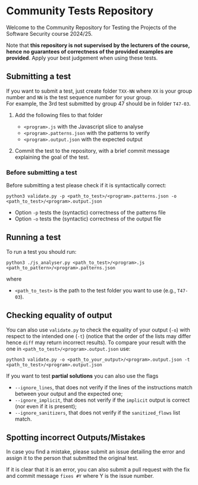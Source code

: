 # Community Tests Repository

Welcome to the Community Repository for Testing the Projects of the Software Security course 2024/25.

Note that __this repository is not supervised by the lecturers of the course, hence no guarantees of correctness of the provided examples are provided__. Apply your best judgement when using these tests.

## Submitting a test

If you want to submit a test, just create folder `TXX-NN` where `XX` is your group number and `NN` is the test sequence number for your group.  
For example, the 3rd test submitted by group 47 should be in folder `T47-03`.

1. Add the following files to that folder

   - `<program>.js` with the Javascript slice to analyse
   - `<program>.patterns.json` with the patterns to verify  
   - `<program>.output.json` with the expected output

2. Commit the test to the repository, with a brief commit message explaining the goal of the test.

### Before submitting a test

Before submitting a test please check if it is syntactically correct:

    python3 validate.py -p <path_to_test>/<program>.patterns.json -o <path_to_test>/<program>.output.json

- Option `-p` tests the (syntactic) correctness of the patterns file
- Option `-o` tests the (syntactic) correctness of the output file

## Running a test

To run a test you should run:

    python3 ./js_analyser.py <path_to_test>/<program>.js <path_to_pattern>/<program>.patterns.json

where

- `<path_to_test>` is the path to the test folder you want to use (e.g., `T47-03`).

## Checking equality of output

You can also use `validate.py` to check the equality of your output (`-o`) with respect to the intended one (`-t`) (notice that the order of the lists may differ hence `diff` may return incorrect results). To compare your result with the one in `<path_to_test>/<program>.output.json` use:

    python3 validate.py -o <path_to_your_output>/<program>.output.json -t <path_to_test>/<program>.output.json

If you want to test __partial solutions__ you can also use the flags

- `--ignore_lines`, that does not verify if the lines of the instructions match between your output and the expected one;
- `--ignore_implicit`, that does not verify if the `implicit` output is correct (nor even if it is present);
- `--ignore_sanitizers`, that does not verify if the `sanitized_flows` list match.

## Spotting incorrect Outputs/Mistakes

In case you find a mistake, please submit an issue detailing the error and assign it to the person that submitted the original test.

If it is clear that it is an error, you can also submit a pull request with the fix and commit message `fixes #Y` where Y is the issue number.
